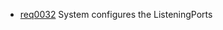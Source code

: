 * [req0032](https://github.com/DomainDrivenArchitecture/ddaRequirement/blob/master/en/requirements/req0032.md) System configures the ListeningPorts
